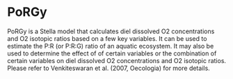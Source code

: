 PoRGy
=====

PoRGy is a Stella model that calculates diel dissolved O2 concentrations and O2 isotopic ratios based on a few key variables. It can be used to estimate the P:R (or P:R:G) ratio of an aquatic ecosystem. It may also be used to determine the effect of of certain variables or the combination of certain variables on diel dissolved O2 concentrations and O2 isotopic ratios. Please refer to Venkiteswaran et al. (2007, Oecologia) for more details. 

